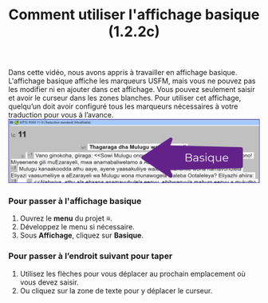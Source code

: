 ﻿---
title: Comment utiliser l'affichage basique (1.2.2c)
---

Dans cette vidéo, nous avons appris à travailler en affichage basique. L'affichage basique affiche les marqueurs USFM, mais vous ne pouvez pas les modifier ni en ajouter dans cet affichage. Vous pouvez seulement saisir et avoir le curseur dans les zones blanches. Pour utiliser cet affichage, quelqu’un doit avoir configuré tous les marqueurs nécessaires à votre traduction pour vous à l’avance.
![](../media/db5ed440fee71257896ac72e3a90c302.png)

### Pour passer à l'affichage basique

1. Ouvrez le **menu** du projet **≡**.
1. Développez le menu si nécessaire.
1. Sous **Affichage**, cliquez sur **Basique**.

### Pour passer à l’endroit suivant pour taper

1. Utilisez les flèches pour vous déplacer au prochain emplacement où vous devez saisir.
2. Ou cliquez sur la zone de texte pour y déplacer le curseur.
